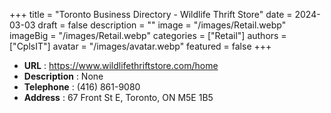 +++
title = "Toronto Business Directory - Wildlife Thrift Store"
date = 2024-03-03
draft = false
description = ""
image = "/images/Retail.webp"
imageBig = "/images/Retail.webp"
categories = ["Retail"]
authors = ["CplsIT"]
avatar = "/images/avatar.webp"
featured = false
+++


* **URL** :  https://www.wildlifethriftstore.com/home
* **Description** : None
* **Telephone** : (416) 861-9080
* **Address** : 67 Front St E, Toronto, ON M5E 1B5